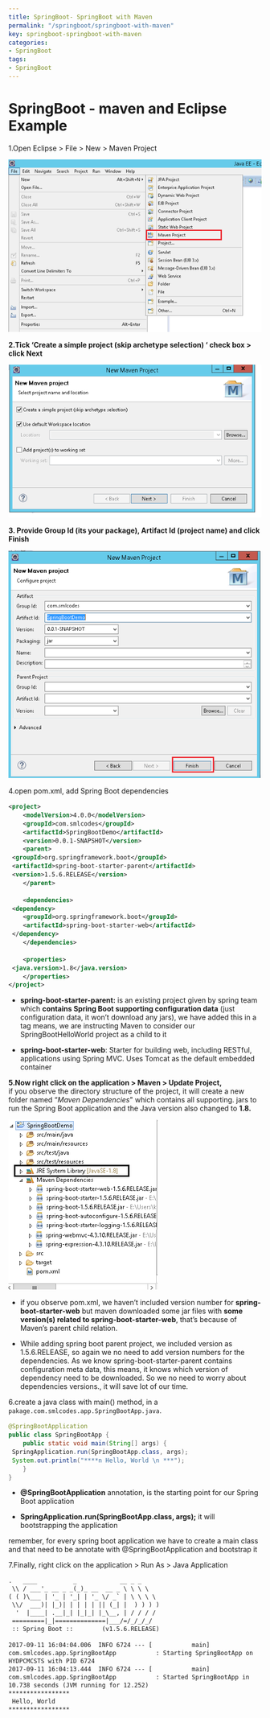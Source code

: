 ```yaml
---
title: SpringBoot- SpringBoot with Maven
permalink: "/springboot/springboot-with-maven"
key: springboot-springboot-with-maven
categories:
- SpringBoot
tags:
- SpringBoot
---
```


SpringBoot - maven and Eclipse Example
===========================================

1.Open Eclipse > File > New > Maven Project

![E:\\Users\\satyacodes\\Pictures\\12.png](media/517f674dd7c25f36ca319e2b1370cdbb.png)

**2.Tick ‘Create a simple project (skip archetype selection) ‘ check box >
click Next**

![E:\\Users\\satyacodes\\Pictures\\12.png](media/77825bc3527356de84661a31a504b4f9.png)

**3. Provide Group Id (its your package), Artifact Id (project name) and click
Finish**

![E:\\Users\\satyacodes\\Pictures\\12.png](media/1c8f32e13792bc0a284ce707fef30df7.png)

4.open pom.xml, add Spring Boot dependencies
```xml
<project>
	<modelVersion>4.0.0</modelVersion>
	<groupId>com.smlcodes</groupId>
	<artifactId>SpringBootDemo</artifactId>
	<version>0.0.1-SNAPSHOT</version>
	<parent>
 <groupId>org.springframework.boot</groupId>
 <artifactId>spring-boot-starter-parent</artifactId>
 <version>1.5.6.RELEASE</version>
	</parent>

	<dependencies>
 <dependency>
 	<groupId>org.springframework.boot</groupId>
 	<artifactId>spring-boot-starter-web</artifactId>
 </dependency>
	</dependencies>

	<properties>
 <java.version>1.8</java.version>
	</properties>
</project>
```

-   **spring-boot-starter-parent:** is an existing project given by spring team
    which **contains Spring Boot supporting configuration data** (just
    configuration data, it won’t download any jars), we have added this in a
    **<parent>** tag means, we are instructing Maven to consider
    our SpringBootHelloWorld project as a child to it

-   **spring-boot-starter-web**: Starter for building web, including RESTful,
    applications using Spring MVC. Uses Tomcat as the default embedded container

**5.Now right click on the application > Maven > Update Project,**  
if you observe the directory structure of the project, it will create a new
folder named “*Maven Dependencies*" which contains all supporting. jars to run
the Spring Boot application and the Java version also changed to **1.8.**

![](media/82b00e5f3d78f984bb33bd3a18d97582.png)


-   if you observe pom.xml, we haven’t included version number for
    **spring-boot-starter-web** but maven downloaded some jar files with **some
    version(s) related to spring-boot-starter-web**, that’s because of Maven’s
    parent child relation.

-   While adding spring boot parent project, we included version as
    1.5.6.RELEASE, so again we no need to add version numbers for the
    dependencies.  As we know spring-boot-starter-parent contains configuration
    meta data, this means, it knows which version of dependency need to be
    downloaded.  So we no need to worry about dependencies versions., it
    will save lot of our time.



6.create a java class with main() method, in a `pakage.com.smlcodes.app.SpringBootApp.java`.
```java
@SpringBootApplication
public class SpringBootApp {
	public static void main(String[] args) {
 SpringApplication.run(SpringBootApp.class, args);
 System.out.println("****n Hello, World \n ***");
	}
}
```



-   **@SpringBootApplication** annotation, is the starting point for our Spring
    Boot application

-   **SpringApplication.run(SpringBootApp.class, args);** it will bootstrapping
    the application

remember, for every spring boot application we have to create a main class and
that need to be annotate with @SpringBootApplication and bootstrap it 



7.Finally, right click on the application > Run As > Java Application
```dos
.   ____          _            __ _ _
 \\ / ___'_ __ _ _(_)_ __  __ _ \ \ \ \
( ( )\___ | '_ | '_| | '_ \/ _` | \ \ \ \
 \\/  ___)| |_)| | | | | || (_| |  ) ) ) )
  '  |____| .__|_| |_|_| |_\__, | / / / /
 =========|_|==============|___/=/_/_/_/
 :: Spring Boot ::        (v1.5.6.RELEASE)

2017-09-11 16:04:04.006  INFO 6724 --- [           main] com.smlcodes.app.SpringBootApp           : Starting SpringBootApp on HYDPCMCSTS with PID 6724 
2017-09-11 16:04:13.444  INFO 6724 --- [           main] com.smlcodes.app.SpringBootApp           : Started SpringBootApp in 10.738 seconds (JVM running for 12.252)
*****************
 Hello, World 
*****************
```
